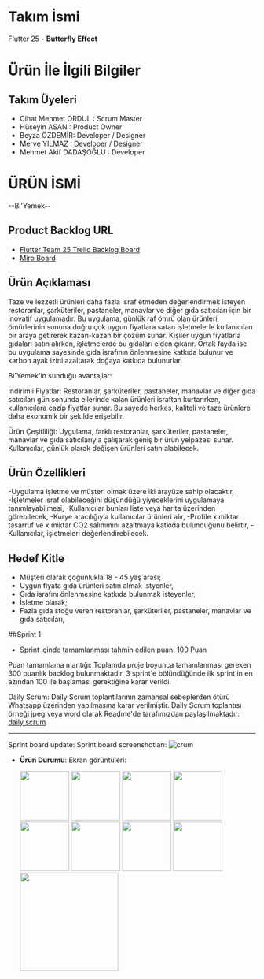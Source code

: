 # Takım İsmi 

Flutter 25 - **Butterfly Effect**

# Ürün İle İlgili Bilgiler

## Takım Üyeleri

- Cihat Mehmet ORDUL : Scrum Master
- Hüseyin ASAN : Product Owner
- Beyza ÖZDEMİR: Developer / Designer
- Merve YILMAZ : Developer / Designer
- Mehmet Akif DADAŞOĞLU : Developer 

# ÜRÜN İSMİ
--Bi'Yemek--

## Product Backlog URL

- [Flutter Team 25 Trello Backlog Board](https://trello.com/b/fQxinykx/f-25-bootcamp)
- [Miro  Board](https://miro.com/app/board/uXjVOnzORQw=/)

## Ürün Açıklaması
Taze ve lezzetli ürünleri daha fazla israf etmeden değerlendirmek isteyen restoranlar, şarküteriler, pastaneler, manavlar ve diğer gıda satıcıları için bir inovatif uygulamadır. Bu uygulama, günlük raf ömrü olan ürünleri, ömürlerinin sonuna doğru çok uygun fiyatlara satan işletmelerle kullanıcıları bir araya getirerek kazan-kazan bir çözüm sunar. Kişiler uygun fiyatlarla gıdaları satın alırken, işletmelerde bu gıdaları elden çıkarır. Ortak fayda ise bu uygulama sayesinde gıda israfının önlenmesine katkıda bulunur ve karbon ayak izini azaltarak doğaya katkıda bulunurlar.

Bi'Yemek'in sunduğu avantajlar:

İndirimli Fiyatlar: Restoranlar, şarküteriler, pastaneler, manavlar ve diğer gıda satıcıları gün sonunda ellerinde kalan ürünleri israftan kurtarırken, kullanıcılara cazip fiyatlar sunar. Bu sayede herkes, kaliteli ve taze ürünlere daha ekonomik bir şekilde erişebilir.

Ürün Çeşitliliği: Uygulama, farklı restoranlar, şarküteriler, pastaneler, manavlar ve gıda satıcılarıyla çalışarak geniş bir ürün yelpazesi sunar. Kullanıcılar, günlük olarak değişen ürünleri satın alabilecek.

## Ürün Özellikleri
-Uygulama işletme ve müşteri olmak üzere iki arayüze sahip olacaktır,
-İşletmeler israf olabileceğini düşündüğü yiyeceklerini uygulamaya tanımlayabilmesi,
-Kullanıcılar bunları liste veya harita üzerinden görebilecek,
-Kurye aracılığıyla kullanıcılar ürünleri alır,
-Profile x miktar tasarruf ve x miktar CO2 salınımını azaltmaya katkıda bulunduğunu belirtir,
-Kullanıcılar, işletmeleri değerlendirebilecek.

## Hedef Kitle

- Müşteri olarak çoğunlukla 18 - 45 yaş arası;
- Uygun fiyata gıda ürünleri satın almak istyenler,
- Gıda israfını önlenmesine katkıda bulunmak isteyenler,
- İşletme olarak;
- Fazla gıda stoğu veren restoranlar, şarküteriler, pastaneler, manavlar ve gıda satıcıları,

##Sprint 1

- Sprint içinde tamamlanması tahmin edilen puan: 100 Puan

Puan tamamlama mantığı: Toplamda proje boyunca tamamlanması gereken 300 puanlık backlog bulunmaktadır. 3 sprint'e bölündüğünde ilk sprint'in en azından 100 ile başlaması gerektiğine karar verildi.

Daily Scrum: Daily Scrum toplantılarının zamansal sebeplerden ötürü Whatsapp üzerinden yapılmasına karar verilmiştir. Daily Scrum toplantısı örneği jpeg veya word olarak Readme'de tarafımızdan paylaşılmaktadır: [daily scrum](https://drive.google.com/file/d/1weUME5x6OvJ8cJVvPc7w52LMkDeJhknb/view?usp=sharing)


---

Sprint board update: Sprint board screenshotları:
![crum](https://github.com/huseyinasan/biyemek/assets/124069940/386299ec-369e-4195-8b15-675d859975cb)





- **Ürün Durumu**: Ekran görüntüleri:

  <img src="https://github.com/huseyinasan/appjam/blob/master/assets/demo/ss1.png?raw=true" width="100">
  <img src="https://github.com/huseyinasan/appjam/blob/master/assets/demo/ss2.png?raw=true" width="100">
  <img src="https://github.com/huseyinasan/appjam/blob/master/assets/demo/ss3.png?raw=true" width="100">
  <img src="https://github.com/huseyinasan/appjam/blob/master/assets/demo/ss4.png?raw=true" width="100">
  <img src="https://github.com/huseyinasan/appjam/blob/master/assets/demo/ss5.png?raw=true" width="100">
  <img src="https://github.com/huseyinasan/appjam/blob/master/assets/demo/ss6.png?raw=true" width="100">
  <img src="https://github.com/huseyinasan/appjam/blob/master/assets/demo/ss7.png?raw=true" width="100">
  <img src="https://github.com/huseyinasan/appjam/blob/master/assets/demo/ss8.png?raw=true" width="100">
  <img src="https://github.com/huseyinasan/appjam/blob/master/assets/demo/ss9.png?raw=true" width="200">





